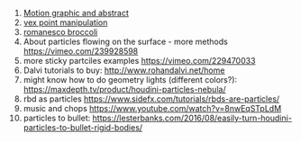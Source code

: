 1. [Motion graphic and abstract](https://www.sidefx.com/profile/Niels%20PRAYER/)
2. [vex point manipulation](https://www.provideocoalition.com/houdini-vex-point-manipulation/)
3. [romanesco broccoli](https://www.youtube.com/watch?v=5OniaLMVeyM&feature=youtu.be)
4. About particles flowing on the surface - more methods https://vimeo.com/239928598
5. more sticky partciles examples https://vimeo.com/229470033
6. Dalvi tutorials to buy: http://www.rohandalvi.net/home
7. might know how to do geometry lights (different colors?): https://maxdepth.tv/product/houdini-particles-nebula/
8. rbd as particles https://www.sidefx.com/tutorials/rbds-are-particles/
9. music and chops https://www.youtube.com/watch?v=8nwEqSTpLdM
10. particles to bullet: https://lesterbanks.com/2016/08/easily-turn-houdini-particles-to-bullet-rigid-bodies/
